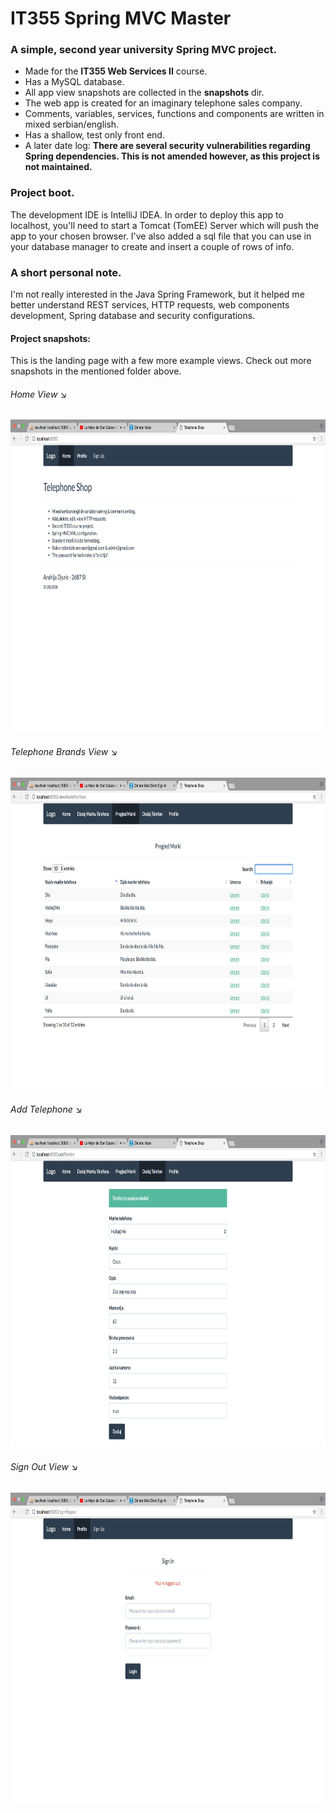 # IT355 Spring MVC Master
<h3>A simple, second year university Spring MVC project.</h3>
<ul>
  <li>Made for the <b>IT355 Web Services II</b> course.</li>
  <li>Has a MySQL database.</li>
  <li>All app view snapshots are collected in the <b>snapshots</b> dir.</li>
  <li>The web app is created for an imaginary telephone sales company.</li>
  <li>Comments, variables, services, functions and components are written in mixed serbian/english.</li>
  <li>Has a shallow, test only front end.</li>
  <li>A later date log: <b>There are several security vulnerabilities regarding Spring dependencies. This is not amended however, as this project is not maintained.</b></li>
</ul>
<h3>Project boot.</h3>
<p>The development IDE is IntelliJ IDEA. In order to deploy this app to localhost,
you'll need to start a Tomcat (TomEE) Server which will push the app to your
chosen browser. I've also added a sql file that you can use in your database manager to create and 
insert a couple of rows of info.</p>
<h3>A short personal note.</h3>
<p>I'm not really interested in the Java Spring Framework, but it helped me better understand REST services,
HTTP requests, web components development, Spring database and security configurations.</p>

#### Project snapshots:
<p>This is the landing page with a few more example views. Check out more snapshots in the mentioned folder above.</p>
<h6>Home View &#x2198;</h6>
<img src="snapshots/landing-page.png"  height="500" alt="Landing Page">
<h6>Telephone Brands View &#x2198;</h6>
<img src="snapshots/example-view-1.png" height="500" alt="Example View 1">
<h6>Add Telephone &#x2198;</h6>
<img src="snapshots/example-view-2.png" height="500" alt="Example View 2">
<h6>Sign Out View &#x2198;</h6>
<img src="snapshots/example-view-3.png" height="500" alt="Example View 3">
